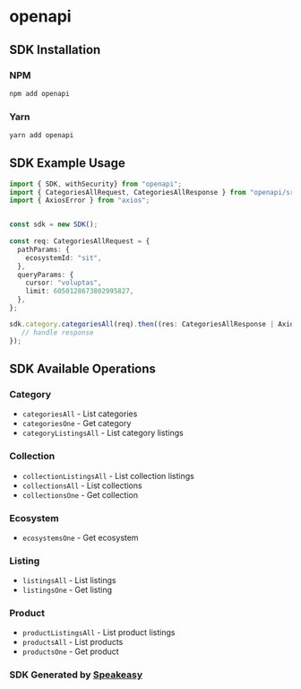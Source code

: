 # openapi

<!-- Start SDK Installation -->
## SDK Installation

### NPM

```bash
npm add openapi
```

### Yarn

```bash
yarn add openapi
```
<!-- End SDK Installation -->

## SDK Example Usage
<!-- Start SDK Example Usage -->
```typescript
import { SDK, withSecurity} from "openapi";
import { CategoriesAllRequest, CategoriesAllResponse } from "openapi/src/sdk/models/operations";
import { AxiosError } from "axios";


const sdk = new SDK();
    
const req: CategoriesAllRequest = {
  pathParams: {
    ecosystemId: "sit",
  },
  queryParams: {
    cursor: "voluptas",
    limit: 6050128673802995827,
  },
};

sdk.category.categoriesAll(req).then((res: CategoriesAllResponse | AxiosError) => {
   // handle response
});
```
<!-- End SDK Example Usage -->

<!-- Start SDK Available Operations -->
## SDK Available Operations

### Category

* `categoriesAll` - List categories
* `categoriesOne` - Get category
* `categoryListingsAll` - List category listings

### Collection

* `collectionListingsAll` - List collection listings
* `collectionsAll` - List collections
* `collectionsOne` - Get collection

### Ecosystem

* `ecosystemsOne` - Get ecosystem

### Listing

* `listingsAll` - List listings
* `listingsOne` - Get listing

### Product

* `productListingsAll` - List product listings
* `productsAll` - List products
* `productsOne` - Get product

<!-- End SDK Available Operations -->

### SDK Generated by [Speakeasy](https://docs.speakeasyapi.dev/docs/using-speakeasy/client-sdks)
